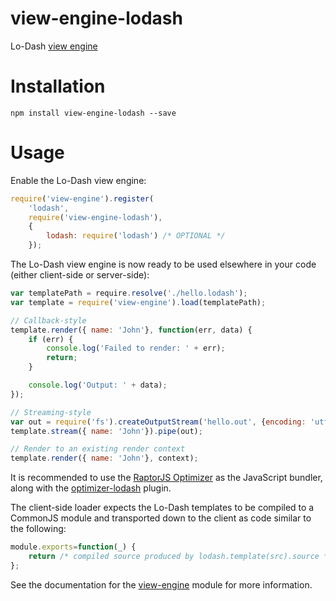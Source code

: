 view-engine-lodash
==================
Lo-Dash [view engine](https://github.com/patrick-steele-idem/view-engine)

# Installation

```
npm install view-engine-lodash --save
```

# Usage

Enable the Lo-Dash view engine:
```javascript
require('view-engine').register(
    'lodash',
    require('view-engine-lodash'),
    {
        lodash: require('lodash') /* OPTIONAL */
    });
```

The Lo-Dash view engine is now ready to be used elsewhere in your code (either client-side or server-side):

```javascript
var templatePath = require.resolve('./hello.lodash');
var template = require('view-engine').load(templatePath);

// Callback-style
template.render({ name: 'John'}, function(err, data) {
    if (err) {
        console.log('Failed to render: ' + err);
        return;
    }

    console.log('Output: ' + data);
});

// Streaming-style
var out = require('fs').createOutputStream('hello.out', {encoding: 'utf8'});
template.stream({ name: 'John'}).pipe(out);

// Render to an existing render context
template.render({ name: 'John'}, context);
```

It is recommended to use the [RaptorJS Optimizer](https://github.com/raptorjs/optimizer) as the JavaScript bundler, along with the [optimizer-lodash](https://github.com/raptorjs/optimizer-lodash) plugin.

The client-side loader expects the Lo-Dash templates to be compiled to a CommonJS module and transported down to the client as code similar to the following:

```javascript
module.exports=function(_) {
    return /* compiled source produced by lodash.template(src).source */;
};
```

See the documentation for the [view-engine](https://github.com/patrick-steele-idem/view-engine) module for more information.
